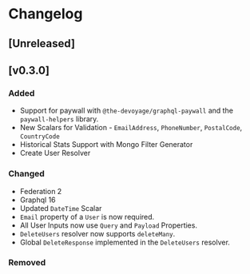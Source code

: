 # Changelog

## [Unreleased]

## [v0.3.0]

### Added
- Support for paywall with `@the-devoyage/graphql-paywall` and the `paywall-helpers` library.
- New Scalars for Validation - `EmailAddress`, `PhoneNumber`, `PostalCode`, `CountryCode`
- Historical Stats Support with Mongo Filter Generator
- Create User Resolver

### Changed
- Federation 2
- Graphql 16
- Updated `DateTime` Scalar
- `Email` property of a `User` is now required.
-  All User Inputs now use `Query` and `Payload` Properties.
- `DeleteUsers` resolver now supports `deleteMany`.
- Global `DeleteResponse` implemented in the `DeleteUsers` resolver.

### Removed


